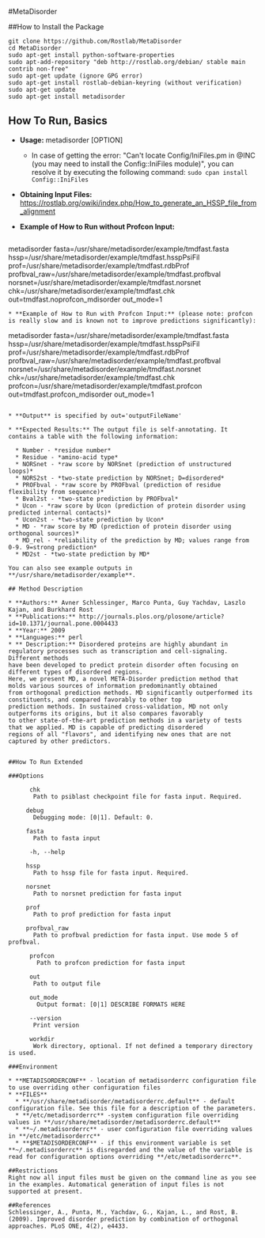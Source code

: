 #MetaDisorder


##How to Install the Package

    git clone https://github.com/Rostlab/MetaDisorder
    cd MetaDisorder
    sudo apt-get install python-software-properties
    sudo apt-add-repository "deb http://rostlab.org/debian/ stable main contrib non-free"
    sudo apt-get update (ignore GPG error)
    sudo apt-get install rostlab-debian-keyring (without verification)
    sudo apt-get update
    sudo apt-get install metadisorder 

## How To Run, Basics

* **Usage:** metadisorder [OPTION]
    * In case of getting the error: "Can't locate Config/IniFiles.pm in @INC (you may need to install the Config::IniFiles module)", you can resolve it by executing the following command: ```sudo cpan install Config::IniFiles```

* **Obtaining Input Files:**  https://rostlab.org/owiki/index.php/How_to_generate_an_HSSP_file_from_alignment

* **Example of How to Run without Profcon Input:**

   ```
metadisorder fasta=/usr/share/metadisorder/example/tmdfast.fasta hssp=/usr/share/metadisorder/example/tmdfast.hsspPsiFil prof=/usr/share/metadisorder/example/tmdfast.rdbProf profbval_raw=/usr/share/metadisorder/example/tmdfast.profbval
    norsnet=/usr/share/metadisorder/example/tmdfast.norsnet chk=/usr/share/metadisorder/example/tmdfast.chk out=tmdfast.noprofcon_mdisorder out_mode=1
```
* **Example of How to Run with Profcon Input:** (please note: profcon is really slow and is known not to improve predictions significantly):

  ``` 
metadisorder fasta=/usr/share/metadisorder/example/tmdfast.fasta hssp=/usr/share/metadisorder/example/tmdfast.hsspPsiFil prof=/usr/share/metadisorder/example/tmdfast.rdbProf profbval_raw=/usr/share/metadisorder/example/tmdfast.profbval norsnet=/usr/share/metadisorder/example/tmdfast.norsnet chk=/usr/share/metadisorder/example/tmdfast.chk profcon=/usr/share/metadisorder/example/tmdfast.profcon out=tmdfast.profcon_mdisorder out_mode=1 
  ```

* **Output** is specified by out='outputFileName'

* **Expected Results:** The output file is self-annotating. It contains a table with the following information: 

    * Number - *residue number*
    * Residue - *amino-acid type*
    * NORSnet - *raw score by NORSnet (prediction of unstructured loops)*
    * NORS2st - *two-state prediction by NORSnet; D=disordered*
    * PROFbval - *raw score by PROFbval (prediction of residue flexibility from sequence)*
    * Bval2st - *two-state prediction by PROFbval*
    * Ucon - *raw score by Ucon (prediction of protein disorder using predicted internal contacts)*
    * Ucon2st - *two-state prediction by Ucon*
    * MD - *raw score by MD (prediction of protein disorder using orthogonal sources)*
    * MD_rel - *reliability of the prediction by MD; values range from 0-9. 9=strong prediction*
    * MD2st - *two-state prediction by MD*
    
You can also see example outputs in **/usr/share/metadisorder/example**.

## Method Description

* **Authors:** Avner Schlessinger, Marco Punta, Guy Yachdav, Laszlo Kajan, and Burkhard Rost
* **Publications:** http://journals.plos.org/plosone/article?id=10.1371/journal.pone.0004433
* **Year:** 2009
* **Languages:** perl
* ** Description:** Disordered proteins are highly abundant in regulatory processes such as transcription and cell-signaling. Different methods
have been developed to predict protein disorder often focusing on different types of disordered regions.
Here, we present MD, a novel META-Disorder prediction method that molds various sources of information predominantly obtained 
from orthogonal prediction methods. MD significantly outperformed its constituents, and compared favorably to other top 
prediction methods. In sustained cross-validation, MD not only outperforms its origins, but it also compares favorably 
to other state-of-the-art prediction methods in a variety of tests that we applied. MD is capable of predicting disordered 
regions of all "flavors", and identifying new ones that are not captured by other predictors.


##How To Run Extended

###Options

        chk 
         Path to psiblast checkpoint file for fasta input. Required.

       debug
         Debugging mode: [0|1]. Default: 0.

       fasta
         Path to fasta input

        -h, --help

       hssp 
         Path to hssp file for fasta input. Required.

       norsnet
         Path to norsnet prediction for fasta input

       prof
         Path to prof prediction for fasta input

       profbval_raw
         Path to profbval prediction for fasta input. Use mode 5 of profbval.

        profcon
          Path to profcon prediction for fasta input

        out 
         Path to output file

        out_mode
          Output format: [0|1] DESCRIBE FORMATS HERE

        --version
         Print version

        workdir
         Work directory, optional. If not defined a temporary directory is used.

###Environment

* **METADISORDERCONF** - location of metadisorderrc configuration file to use overriding other configuration files
* **FILES**
    * **/usr/share/metadisorder/metadisorderrc.default** - default configuration file. See this file for a description of the parameters.
    * **/etc/metadisorderrc** -system configuration file overriding values in **/usr/share/metadisorder/metadisorderrc.default**
    * **~/.metadisorderrc** - user configuration file overriding values in **/etc/metadisorderrc**
    * **$METADISORDERCONF** - if this environment variable is set **~/.metadisorderrc** is disregarded and the value of the variable is read for configuration options overriding **/etc/metadisorderrc**.

##Restrictions
Right now all input files must be given on the command line as you see in the examples. Automatical generation of input files is not supported at present.

##References
Schlessinger, A., Punta, M., Yachdav, G., Kajan, L., and Rost, B.
(2009). Improved disorder prediction by combination of orthogonal
approaches. PLoS ONE, 4(2), e4433.




